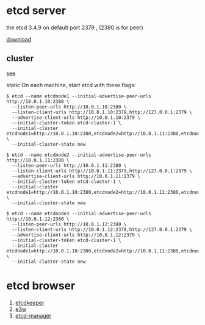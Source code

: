# etcd server
the etcd 3.4.9 on default port 2379 , (2380 is for peer)

[download](https://github.com/etcd-io/etcd/releases)

## cluster
[see](https://github.com/etcd-io/etcd/blob/master/Documentation/op-guide/clustering.md)

static
On each machine, start etcd with these flags:

```
$ etcd --name etcdnode1 --initial-advertise-peer-urls http://10.0.1.10:2380 \
  --listen-peer-urls http://10.0.1.10:2380 \
  --listen-client-urls http://10.0.1.10:2379,http://127.0.0.1:2379 \
  --advertise-client-urls http://10.0.1.10:2379 \
  --initial-cluster-token etcd-cluster-1 \
  --initial-cluster etcdnode1=http://10.0.1.10:2380,etcdnode2=http://10.0.1.11:2380,etcdnode3=http://10.0.1.12:2380 \
  --initial-cluster-state new
```
```
$ etcd --name etcdnode2 --initial-advertise-peer-urls http://10.0.1.11:2380 \
  --listen-peer-urls http://10.0.1.11:2380 \
  --listen-client-urls http://10.0.1.11:2379,http://127.0.0.1:2379 \
  --advertise-client-urls http://10.0.1.11:2379 \
  --initial-cluster-token etcd-cluster-1 \
  --initial-cluster etcdnode1=http://10.0.1.10:2380,etcdnode2=http://10.0.1.11:2380,etcdnode3=http://10.0.1.12:2380 \
  --initial-cluster-state new
```
```
$ etcd --name etcdnode3 --initial-advertise-peer-urls http://10.0.1.12:2380 \
  --listen-peer-urls http://10.0.1.12:2380 \
  --listen-client-urls http://10.0.1.12:2379,http://127.0.0.1:2379 \
  --advertise-client-urls http://10.0.1.12:2379 \
  --initial-cluster-token etcd-cluster-1 \
  --initial-cluster etcdnode1=http://10.0.1.10:2380,etcdnode2=http://10.0.1.11:2380,etcdnode3=http://10.0.1.12:2380 \
  --initial-cluster-state new
```

# etcd browser
1. [etcdkeeper](https://github.com/evildecay/etcdkeeper)
2. [e3w](https://github.com/xiaowei520/e3w)
3. [etcd-manager](https://www.npmjs.com/package/etcd-manager)
